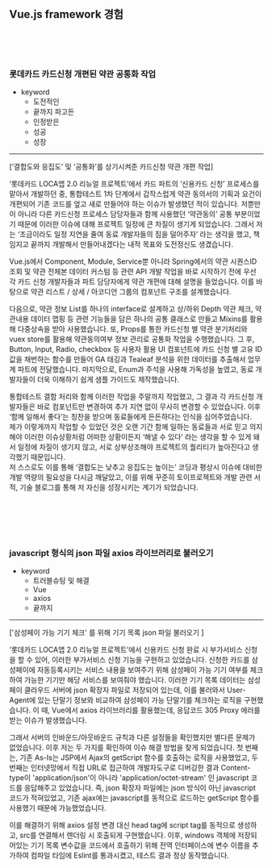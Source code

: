 ## Vue.js framework 경험
<br/>
<br/>
<br/>

### 롯데카드 카드신청 개편된 약관 공통화 작업

-   keyword
    -   도전적인
    -   끝까지 파고든
    -   인정받은
    -   성공
    -   성장

<hr/>

[‘결합도와 응집도’ 및 ‘공통화’를 상기시켜준 카드신청 약관 개편 작업]

‘롯데카드 LOCA앱 2.0 리뉴얼 프로젝트’에서 카드 파트의 ‘신용카드 신청’ 프로세스를 맡아서 개발하던 중, 통합테스트 1차 단계에서 갑작스럽게 약관 동의서의 기획과 요건이 개편되어 기존 코드를 엎고 새로 만들어야 하는 이슈가 발생했던 적이 있습니다. 저뿐만이 아니라 다른 카드신청 프로세스 담당자들과 함께 사용했던 ‘약관동의’ 공통 부분이었기 때문에 이러한 이슈에 대해 프로젝트 일정에 큰 차질이 생기게 되었습니다. 그래서 저는 ‘조금이라도 일정 지연을 줄여 동료 개발자들의 짐을 덜어주자’ 라는 생각을 했고, 책임지고 끝까지 개발해서 만들어내겠다는 내적 목표와 도전정신도 생겼습니다.

Vue.js에서 Component, Module, Service뿐 아니라 Spring에서의 약관 시퀀스ID 조회 및 약관 전체본 데이터 커스텀 등 관련 API 개발 작업을 바로 시작하기 전에 우선 각 카드 신청 개발자들과 파트 담당자에게 약관 개편에 대해 설명을 들었습니다. 이를 바탕으로 약관 리스트 / 상세 / 아코디언 그룹의 컴포넌트 구조를 설계했습니다.

다음으로, 약관 정보 List를 하나의 interface로 설계하고 상/하위 Depth 약관 체크, 약관내용 데이터 맵핑 등 관련 기능들을 담은 하나의 공통 클래스로 만들고 Mixins를 활용해 다중상속을 받아 사용했습니다. 또, Props를 통한 카드신청 별 약관 분기처리와 vuex store를 활용해 약관동의여부 정보 관리로 공통화 작업을 수행했습니다. 그 후, Button, Input, Radio, checkbox 등 사용자 활용 UI 컴포넌트에 카드 신청 별 고유 ID 값을 채번하는 함수를 만들어 GA 태깅과 Tealeaf 분석을 위한 데이터를 추출해서 업무계 파트에 전달했습니다. 마지막으로, Enum과 주석을 사용해 가독성을 높였고, 동료 개발자들이 더욱 이해하기 쉽게 샘플 가이드도 제작했습니다.

통합테스트 결함 처리와 함께 이러한 작업을 주말까지 작업했고, 그 결과 각 카드신청 개발자들은 바로 컴포넌트만 변경하여 추가 지연 없이 무사히 변경할 수 있었습니다. 이후 ‘함께 일해서 좋다’는 칭찬을 받으며 동료들에게 든든하다는 인식을 심어주었습니다.  
제가 이렇게까지 작업할 수 있었던 것은 오랜 기간 함께 일하는 동료들과 서로 믿고 의지해야 이러한 이슈상황처럼 어떠한 상황이든지 ‘해낼 수 있다’ 라는 생각을 할 수 있게 돼서 일정에 차질이 생기지 않고, 서로 상부상조해야 프로젝트의 퀄리티가 높아진다고 생각했기 때문입니다.  
저 스스로도 이를 통해 ‘결합도는 낮추고 응집도는 높이는’ 코딩과 평상시 이슈에 대비한 개발 역량의 필요성을 다시금 깨달았고, 이를 위해 꾸준히 토이프로젝트와 개발 관련 서적, 기술 블로그를 통해 저 자신을 성장시키는 계기가 되었습니다.
<br/>
<br/>
<br/>
<br/>
<br/>
<br/>

### javascript 형식의 json 파일 axios 라이브러리로 불러오기

-   keyword
    -   트러블슈팅 및 해결
    -   Vue
    -   axios
    -   끝까지

<hr/>

['삼성페이 가능 기기 체크' 를 위해 기기 목록 json 파일 불러오기 ]

‘롯데카드 LOCA앱 2.0 리뉴얼 프로젝트’에서 신용카드 신청 완료 시 부가서비스 신청을 할 수 있어, 이러한 부가서비스 신청 기능을 구현하고 있었습니다. 신청한 카드를 삼성페이에 자동등록시키는 서비스 내용을 보여주기 위해 삼성페이 가능 기기 여부를 체크하여 가능한 기기만 해당 서비스를 보여줘야 했습니다. 이러한 기기 목록 데이터는 삼성페이 클라우드 서버에 json 확장자 파일로 저장되어 있는데, 이를 불러와서 User-Agent에 있는 단말기 정보와 비교하여 삼성페이 가능 단말기를 체크하는 로직을 구현했습니다. 이 때, Vue에서 axios 라이브러리를 활용했는데, 응답코드 305 Proxy 에러를 받는 이슈가 발생했습니다. 

그래서 서버의 인바운드/아웃바운드 규칙과 다른 설정들을 확인했지만 별다른 문제가 없었습니다. 이후 저는 두 가지를 확인하여 이슈 해결 방법을 찾게 되었습니다. 첫 번째는, 기존 As-Is는 JSP에서 Ajax의 getScript 함수를 호출하는 로직을 사용했었고, 두 번째는 인터넷망에서 직접 URL로 접근하여 개발자도구로 디버깅한 결과 Content-type이 'application/json'이 아니라 'application/octet-stream' 인 javascript 코드를 응답해주고 있었습니다. 즉, json 확장자 파일에는 json 방식이 아닌 javascript 코드가 적혀있었고, 기존 ajax에는 javascript를 동적으로 로드하는 getScript 함수를 사용했기 때문에 가능했었습니다.

이를 해결하기 위해 axios 설정 변경 대신 head tag에 script tag를 동적으로 생성하고, src를 연결해서 렌더링 시 호출되게 구현했습니다. 이후, windows 객체에 저장되어있는 기기 목록 변수값을 코드에서 호출하기 위해 전역 인터페이스에 변수 이름을 추가하여 컴파일 타임에 Eslint를 통과시켰고, 테스트 결과 정상 동작했습니다.

<br/>
<br/>
<br/>
<br/>
<br/>
<br/>